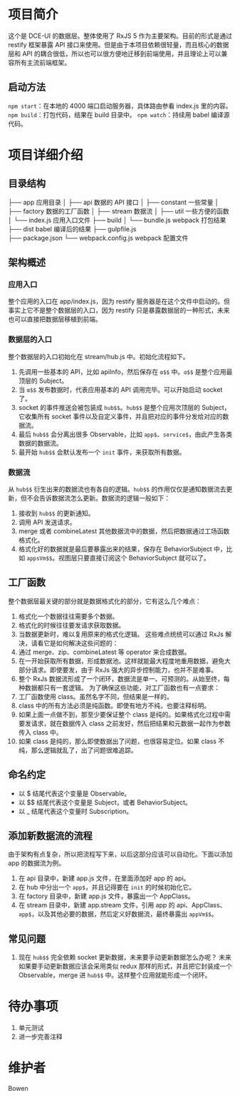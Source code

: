 # 项目简介
这个是 DCE-UI 的数据层。整体使用了 RxJS 5 作为主要架构。目前的形式是通过 restify 框架暴露 API 接口来使用。但是由于本项目依赖很轻量，而且核心的数据层和 API 的耦合很低，所以也可以很方便地迁移到前端使用，并且理论上可以兼容所有主流前端框架。

## 启动方法
`npm start`：在本地的 4000 端口启动服务器，具体路由参看 index.js 里的内容。
`npm build`：打包代码，结果在 build 目录中。
`npm watch`：持续用 babel 编译源代码。

# 项目详细介绍
## 目录结构
├── app 应用目录
│   ├── api                     数据的 API 接口
│   ├── constant                一些常量
│   ├── factory                 数据的工厂函数
│   ├── stream                  数据流
│   ├── util                    一些方便的函数
│   └── index.js                应用入口文件
├── build
│   └── bundle.js               webpack 打包结果
├── dist                        babel 编译后的结果
├── gulpfile.js                 
├── package.json
└── webpack.config.js           webpack 配置文件

## 架构概述

### 应用入口
整个应用的入口在 app/index.js，因为 restify 服务器是在这个文件中启动的。但事实上它不是整个数据层的入口，因为 restify 只是暴露数据层的一种形式，未来也可以直接把数据层移植到前端。
### 数据层的入口
整个数据层的入口初始化在 stream/hub.js 中。初始化流程如下。
  1. 先调用一些基本的 API，比如 apiInfo，然后保存在 `α$$` 中。`α$$` 是整个应用最顶层的 Subject。
  2. 当 `α$$` 发布数据时，代表应用基本的 API 调用完毕。可以开始启动 socket 了。
  3. socket 的事件推送会被包装成 `hub$$`。`hub$$` 是整个应用次顶层的 Subject，它收集所有 socket 事件以及自定义事件，并且把对应的事件分发给对应的数据流。
  4. 最后 `hub$$` 会分离出很多 Observable，比如 `app$`、`service$`，由此产生各类数据的数据流。
  4. 最开始 `hub$$` 会默认发布一个 `init` 事件，来获取所有数据。
### 数据流
从 `hub$$` 衍生出来的数据流也有各自的逻辑。`hub$$` 的作用仅仅是通知数据流去更新，但不会告诉数据流怎么更新。数据流的逻辑一般如下：
  1. 接收到 `hub$$` 的更新通知。
  2. 调用 API 发送请求。
  3. merge 或者 combineLatest 其他数据流中的数据，然后把数据通过工场函数格式化。
  4. 格式化好的数据就是最后要暴露出来的结果，保存在 BehaviorSubject 中，比如 `appsVm$$`。视图层只要直接订阅这个 BehaviorSubject 就可以了。

## 工厂函数
整个数据层最关键的部分就是数据格式化的部分，它有这么几个难点：
1. 格式化一个数据往往需要多个数据。
2. 格式化的时候往往要发请求获取数据。
3. 当数据更新时，难以复用原来的格式化逻辑。
这些难点统统可以通过 RxJs 解决，请看它是如何解决这些问题的：
1. 通过 merge、zip、combineLatest 等 operator 来合成数据。
2. 在一开始获取所有数据，形成数据池。这样就能最大程度地重用数据，避免大部分请求。即使要发，由于 RxJs 强大的异步控制能力，也并不是难事。
3. 整个 RxJs 数据流形成了一个闭环，数据流是单一、可预测的。从始至终，每种数据都只有一套逻辑。
为了确保这些功能，对工厂函数也有一点要求：
1. 工厂函数使用 class。虽然名字不同，但结果是一样的。
2. class 中的所有方法必须是纯函数。即使有地方不纯，也要注释标明。
3. 如果上面一点做不到，那至少要保证整个 class 是纯的。如果格式化过程中需要发请求，就在数据传入 class 之前发好，然后把结果和元数据一起作为参数传入 class 中。
4. 如果 class 是纯的，那么即使数据出了问题，也很容易定位。如果 class 不纯，那么逻辑就乱了，出了问题很难追踪。

## 命名约定
* 以 $ 结尾代表这个变量是 Observable。
* 以 $$ 结尾代表这个变量是 Subject，或者 BehaviorSubject。
* 以 _ 结尾代表这个变量时 Subscription。

## 添加新数据流的流程
由于架构有点复杂，所以把流程写下来，以后这部分应该可以自动化。下面以添加 app 的数据流为例。
1. 在 api 目录中，新建 app.js 文件，在里面添加好 app 的 api。
2. 在 hub 中分出一个 `app$`，并且记得要在 `init` 的时候初始化它。
2. 在 factory 目录中，新建 app.js 文件，暴露出一个 AppClass。
3. 在 stream 目录中，新建 app.stream 文件，引用 app 的 api、AppClass、`app$`，以及其他必要的数据，然后定义好数据流，最终暴露出 `appVm$$`。

## 常见问题
1. 现在 `hub$$` 完全依赖 socket 更新数据，未来要手动更新数据怎么办呢？
未来如果要手动更新数据应该会采用类似 redux 那样的形式，并且把它封装成一个 Observable，merge 进 `hub$$` 中。这样整个应用就能形成一个闭环。

# 待办事项
1. 单元测试
2. 进一步完善注释

# 维护者
Bowen